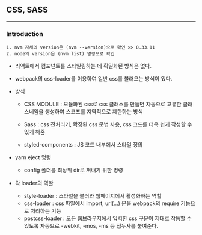 ## CSS, SASS

---
### Introduction

```
1. nvm 자체의 version은 (nvm --version)으로 확인 >> 0.33.11
2. node의 version은 (nvm list) 명령으로 확인 
```

* 리액트에서 컴포넌트를 스타일링하는 데 획일화된 방식은 없다.

* webpack의 css-loader를 이용하여 일반 css를 불러오는 방식이 있다. 

* 방식
    * CSS MODULE : 모듈화된 css로 css 클래스를 만들면 자동으로 고유한 클래스네임을 생성하여 스코프를 지역적으로 제한하는 방식

    * Sass : css 전처리기, 확장된 css 문법 사용, css 코드를 더욱 쉽게 작성할 수 있게 해줌

    * styled-components : JS 코드 내부에서 스타일 정의

* yarn eject 명령
    * config 폴더를 최상위 dir로 꺼내기 위한 명령 


* 각 loader의 역할

    * style-loader : 스타일을 불러와 웹페이지에서 활성화하는 역할
    * css-loader : css 파일에서 import, url(...) 문을 webpack의 require 기능으로 처리하는 기능
    * postcss-loader : 모든 웹브라우저에서 입력한 css 구문이 제대로 작동할 수 있도록 자동으로 -webkit, -mos, -ms 등 접두사를 붙여준다.

